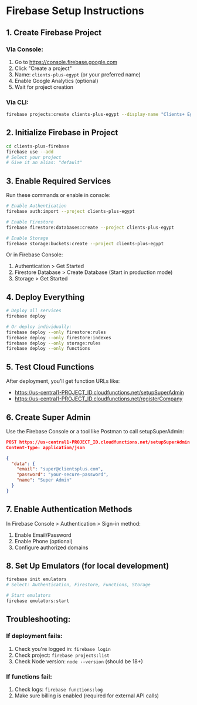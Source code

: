 # Firebase Setup Instructions

## 1. Create Firebase Project

### Via Console:
1. Go to https://console.firebase.google.com
2. Click "Create a project"
3. Name: `clients-plus-egypt` (or your preferred name)
4. Enable Google Analytics (optional)
5. Wait for project creation

### Via CLI:
```bash
firebase projects:create clients-plus-egypt --display-name "Clients+ Egypt"
```

## 2. Initialize Firebase in Project

```bash
cd clients-plus-firebase
firebase use --add
# Select your project
# Give it an alias: "default"
```

## 3. Enable Required Services

Run these commands or enable in console:

```bash
# Enable Authentication
firebase auth:import --project clients-plus-egypt

# Enable Firestore
firebase firestore:databases:create --project clients-plus-egypt

# Enable Storage
firebase storage:buckets:create --project clients-plus-egypt
```

Or in Firebase Console:
1. Authentication > Get Started
2. Firestore Database > Create Database (Start in production mode)
3. Storage > Get Started

## 4. Deploy Everything

```bash
# Deploy all services
firebase deploy

# Or deploy individually:
firebase deploy --only firestore:rules
firebase deploy --only firestore:indexes
firebase deploy --only storage:rules
firebase deploy --only functions
```

## 5. Test Cloud Functions

After deployment, you'll get function URLs like:
- https://us-central1-PROJECT_ID.cloudfunctions.net/setupSuperAdmin
- https://us-central1-PROJECT_ID.cloudfunctions.net/registerCompany

## 6. Create Super Admin

Use the Firebase Console or a tool like Postman to call setupSuperAdmin:

```json
POST https://us-central1-PROJECT_ID.cloudfunctions.net/setupSuperAdmin
Content-Type: application/json

{
  "data": {
    "email": "super@clientsplus.com",
    "password": "your-secure-password",
    "name": "Super Admin"
  }
}
```

## 7. Enable Authentication Methods

In Firebase Console > Authentication > Sign-in method:
1. Enable Email/Password
2. Enable Phone (optional)
3. Configure authorized domains

## 8. Set Up Emulators (for local development)

```bash
firebase init emulators
# Select: Authentication, Firestore, Functions, Storage

# Start emulators
firebase emulators:start
```

## Troubleshooting:

### If deployment fails:
1. Check you're logged in: `firebase login`
2. Check project: `firebase projects:list`
3. Check Node version: `node --version` (should be 18+)

### If functions fail:
1. Check logs: `firebase functions:log`
2. Make sure billing is enabled (required for external API calls)
